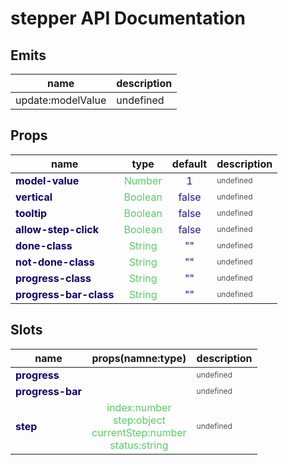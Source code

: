 # stepper API Documentation



## Emits

| name | description |
| -------- | ------- |
| update:modelValue | undefined |



## Props

| <div style="font-weight: bold;font-size:16px">name</div> | type | default | description |
| -------- | ------- | ------- | ------- |
| <div style="color : #100069FF;font-weight: bold;">    model-value</div> | <div style="color : #55CF65FF; text-align: center"> Number</div> |<div style="color : #241891FF; text-align: center"> 1 </div> | <div style="color : #505050FF;font-size: 12px">undefined</div> |
| <div style="color : #100069FF;font-weight: bold;">    vertical</div> | <div style="color : #55CF65FF; text-align: center"> Boolean</div> |<div style="color : #241891FF; text-align: center"> false </div> | <div style="color : #505050FF;font-size: 12px">undefined</div> |
| <div style="color : #100069FF;font-weight: bold;">    tooltip</div> | <div style="color : #55CF65FF; text-align: center"> Boolean</div> |<div style="color : #241891FF; text-align: center"> false </div> | <div style="color : #505050FF;font-size: 12px">undefined</div> |
| <div style="color : #100069FF;font-weight: bold;">    allow-step-click</div> | <div style="color : #55CF65FF; text-align: center"> Boolean</div> |<div style="color : #241891FF; text-align: center"> false </div> | <div style="color : #505050FF;font-size: 12px">undefined</div> |
| <div style="color : #100069FF;font-weight: bold;">    done-class </div> | <div style="color : #55CF65FF; text-align: center"> String</div> |<div style="color : #241891FF; text-align: center"> "" </div> | <div style="color : #505050FF;font-size: 12px">undefined</div> |
| <div style="color : #100069FF;font-weight: bold;">    not-done-class </div> | <div style="color : #55CF65FF; text-align: center"> String</div> |<div style="color : #241891FF; text-align: center"> "" </div> | <div style="color : #505050FF;font-size: 12px">undefined</div> |
| <div style="color : #100069FF;font-weight: bold;">    progress-class </div> | <div style="color : #55CF65FF; text-align: center"> String</div> |<div style="color : #241891FF; text-align: center"> "" </div> | <div style="color : #505050FF;font-size: 12px">undefined</div> |
| <div style="color : #100069FF;font-weight: bold;">    progress-bar-class </div> | <div style="color : #55CF65FF; text-align: center"> String</div> |<div style="color : #241891FF; text-align: center"> "" </div> | <div style="color : #505050FF;font-size: 12px">undefined</div> |



## Slots
| <div style="font-weight: bold;font-size:16px">name</div> | props(namne:type) | description |
| -------- | ------- | ------- |
| <div style="color : #100069FF;font-weight: bold;">    progress</div> | <div style="color : #55CF65FF; text-align: center"><br/></div> |<div style="color : #505050FF;font-size: 12px">undefined</div> |
| <div style="color : #100069FF;font-weight: bold;">    progress-bar</div> | <div style="color : #55CF65FF; text-align: center"><br/></div> |<div style="color : #505050FF;font-size: 12px">undefined</div> |
| <div style="color : #100069FF;font-weight: bold;">    step</div> | <div style="color : #55CF65FF; text-align: center">index:number<br/>step:object<br/>currentStep:number<br/>status:string<br/></div> |<div style="color : #505050FF;font-size: 12px">undefined</div> |

